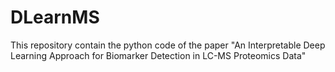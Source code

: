 # DLearnMS
This repository contain the python code of the paper "An Interpretable Deep Learning Approach for Biomarker Detection in LC-MS Proteomics Data"
